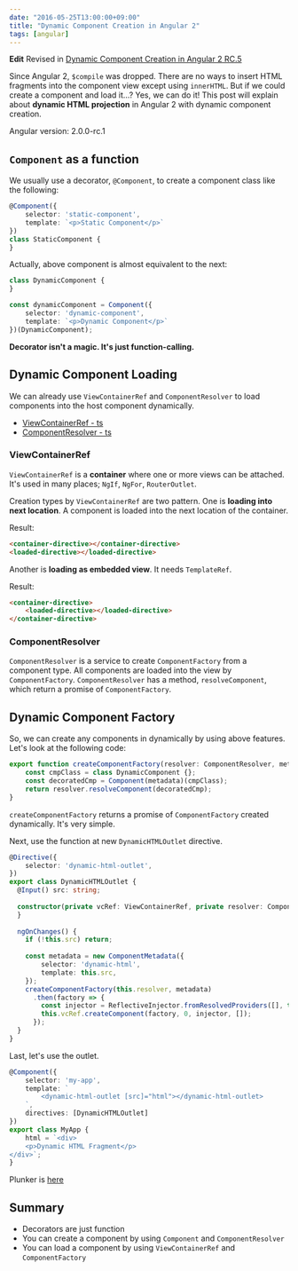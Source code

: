 ```yaml
---
date: "2016-05-25T13:00:00+09:00"
title: "Dynamic Component Creation in Angular 2"
tags: [angular]
---
```


**Edit**
Revised in [Dynamic Component Creation in Angular 2 RC.5](/post/dynamic-component-creation-in-angular-2-rc-5/)


Since Angular 2, `$compile` was dropped. 
There are no ways to insert HTML fragments into the component view except using `innerHTML`.
But if we could create a component and load it...? Yes, we can do it!
This post will explain about **dynamic HTML projection** in Angular 2 with dynamic component creation.

Angular version: 2.0.0-rc.1

<!--more-->

## `Component` as a function

We usually use a decorator, `@Component`, to create a component class like the following:

```ts
@Component({
    selector: 'static-component',
    template: `<p>Static Component</p>`
})
class StaticComponent {
}
```

Actually, above component is almost equivalent to the next:

```ts
class DynamicComponent {
}

const dynamicComponent = Component({
    selector: 'dynamic-component',
    template: `<p>Dynamic Component</p>`
})(DynamicComponent);
```

**Decorator isn't a magic. It's just function-calling.**

## Dynamic Component Loading

We can already use `ViewContainerRef` and `ComponentResolver` to load components into the host component dynamically.

- [ViewContainerRef - ts](https://angular.io/docs/ts/latest/api/core/index/ViewContainerRef-class.html)
- [ComponentResolver - ts](https://angular.io/docs/ts/latest/api/core/index/ComponentResolver-class.html)

### ViewContainerRef
`ViewContainerRef` is a **container** where one or more views can be attached.
It's used in many places; `NgIf`, `NgFor`, `RouterOutlet`.

Creation types by `ViewContainerRef` are two pattern.
One is **loading into next location**. A component is loaded into the next location of the container.

Result: 

```html
<container-directive></container-directive>
<loaded-directive></loaded-directive>
```

Another is **loading as embedded view**. It needs `TemplateRef`.

Result: 

```html
<container-directive>
    <loaded-directive></loaded-directive>
</container-directive>
```

### ComponentResolver
`ComponentResolver` is a service to create `ComponentFactory` from a component type. 
All components are loaded into the view by `ComponentFactory`. 
`ComponentResolver` has a method, `resolveComponent`, which return a promise of `ComponentFactory`.

## Dynamic Component Factory

So, we can create any components in dynamically by using above features.
Let's look at the following code:

```ts
export function createComponentFactory(resolver: ComponentResolver, metadata: ComponentMetadata): Promise<ComponentFactory<any>> {
    const cmpClass = class DynamicComponent {};
    const decoratedCmp = Component(metadata)(cmpClass);
    return resolver.resolveComponent(decoratedCmp);
}
``` 

`createComponentFactory` returns a promise of `ComponentFactory` created dynamically. It's very simple.

Next, use the function at new `DynamicHTMLOutlet` directive.

```ts
@Directive({
    selector: 'dynamic-html-outlet',
})
export class DynamicHTMLOutlet {
  @Input() src: string;
  
  constructor(private vcRef: ViewContainerRef, private resolver: ComponentResolver) {
  }
  
  ngOnChanges() {
    if (!this.src) return;
    
    const metadata = new ComponentMetadata({
        selector: 'dynamic-html',
        template: this.src,
    });
    createComponentFactory(this.resolver, metadata)
      .then(factory => {
        const injector = ReflectiveInjector.fromResolvedProviders([], this.vcRef.parentInjector);
        this.vcRef.createComponent(factory, 0, injector, []);
      });
  }
}
```

Last, let's use the outlet.

```ts
@Component({
    selector: 'my-app',
    template: `
        <dynamic-html-outlet [src]="html"></dynamic-html-outlet>
    `,
    directives: [DynamicHTMLOutlet]
})
export class MyApp {
    html = `<div>
    <p>Dynamic HTML Fragment</p>
</div>`;
}
```

Plunker is [here](http://plnkr.co/edit/HCz7Kc)

## Summary

- Decorators are just function
- You can create a component by using `Component` and `ComponentResolver`
- You can load a component by using `ViewContainerRef` and `ComponentFactory`

